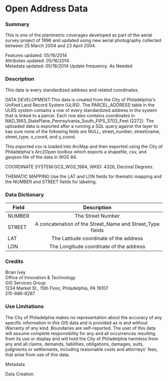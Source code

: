 # Open Address Data

### Summary  

This is one of the planimetric coverages developed as part of the aerial survey project of 1996 and updated using new aerial photography collected between 25 March 2004 and 23 April 2004.  
  
Features updated:    05/16/2014  
Attributes updated:  05/16/2014  
Metadata updated:  05/18/2014 
Update frequency:   As Needed

### Description  

This data is every standardized address and related coordinates.

DATA DEVELOPMENT:This data is created from the City of Philadelphia's Unified Land Record System (ULRS).  The PARCEL_ADDRESS table in the ULRS system contains a row of every standardized address in the system that is linked to a parcel. Each row also contains coordinates in NAD_1983_StatePlane_Pennsylvania_South_FIPS_3702_Feet (2272). The uploaded data is exported after a running a SQL query against the layer to kae sure none of the following felds are NULL; street_number, street)name, street_type, x_coord, and y_coord.

This exported csv is loaded into ArcMap and then exported using the City of Philadelphia's Arc2Open toolbox which exports a shapefile, csv, and geojson file of the data in WGS 84.


COORDINATE SYSTEM:GCS_WGS_1984, WKID: 4326, Decimal Degrees.

THEMATIC MAPPING
Use the LAT and LON fields for thematic mapping and the NUMBER and STREET fields for labeling.  

### Data Dictionary

| Field | Description  
| ----- | :----------:    
| NUMBER | The Street Number
| STREET | A concatenation of the Street_Name and Street_Type fields
| LAT | The Latitude coordinate of the address
| LON | The Longitude coordinate of the address

### Credits  

Brian Ivey  
Office of Innovation & Technology  
GIS Services Group  
1234 Market St., 15th Floor, Philadelphia, PA  19107  
215-686-8287

### Use Limitations  

The City of Philadelphia makes no representation about the accuracy of any specific information in this GIS data and is provided as is and without Warranty of any kind. Boundaries are self-reported. The user of this data will assume complete responsibility for any and all occurrences resulting from its use or display and will hold the City of Philadelphia harmless from any and all claims, demands, liabilities, obligations, damages, suits, judgments or settlements, including reasonable costs and attorneys' fees, that arise from use of this data.

Metadata

Data Creation

